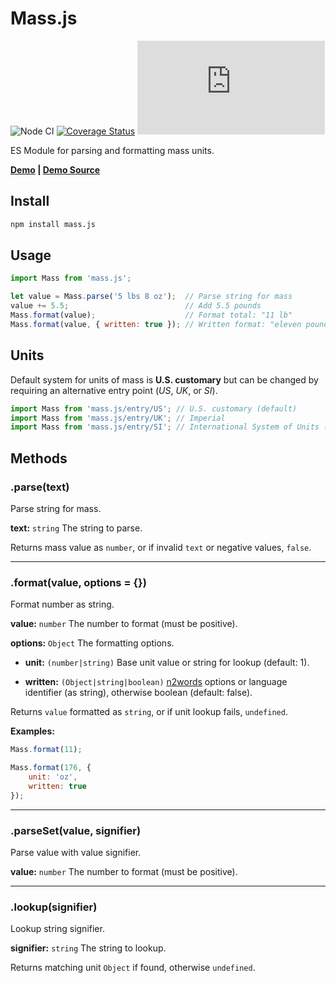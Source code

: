 # Mass.js

![Node CI](https://github.com/MeekLogic/Mass.js/workflows/Node%20CI/badge.svg) [![Coverage Status](https://coveralls.io/repos/github/MeekLogic/Mass.js/badge.svg?branch=master)](https://coveralls.io/github/MeekLogic/Mass.js?branch=master) [![npm](https://img.shields.io/npm/dm/mass.js)](https://www.npmjs.com/package/mass.js)

ES Module for parsing and formatting mass units.

**[Demo](https://mass.tylervigario.com) | [Demo Source](https://github.com/MeekLogic/Mass.js-Demo)**

## Install

```sh
npm install mass.js
```

## Usage

```javascript
import Mass from 'mass.js';

let value = Mass.parse('5 lbs 8 oz');  // Parse string for mass
value += 5.5;                          // Add 5.5 pounds
Mass.format(value);                    // Format total: "11 lb"
Mass.format(value, { written: true }); // Written format: "eleven pounds"
```

## Units

Default system for units of mass is **U.S. customary** but can be changed by requiring an alternative entry point (*US*, *UK*, or *SI*).

```javascript
import Mass from 'mass.js/entry/US'; // U.S. customary (default)
import Mass from 'mass.js/entry/UK'; // Imperial
import Mass from 'mass.js/entry/SI'; // International System of Units (unfinished)
```

## Methods

### .parse(text)

Parse string for mass.

**text:** `string` The string to parse.

Returns mass value as `number`, or if invalid `text` or negative values, `false`.

------------

### .format(value, options = {})

Format number as string.

**value:** `number` The number to format (must be positive).

**options:** `Object` The formatting options.

- **unit:** `(number|string)` Base unit value or string for lookup (default: 1).

- **written:** `(Object|string|boolean)` [n2words](https://github.com/forzagreen/n2words) options or language identifier (as string), otherwise boolean (default: false).

Returns `value` formatted as `string`, or if unit lookup fails, `undefined`.

**Examples:**

```javascript
Mass.format(11);

Mass.format(176, {
    unit: 'oz',
    written: true
});
```

------------

### .parseSet(value, signifier)

Parse value with value signifier.

**value:** `number` The number to format (must be positive).


------------

### .lookup(signifier)

Lookup string signifier.

**signifier:** `string` The string to lookup.

Returns matching unit `Object` if found, otherwise `undefined`.

